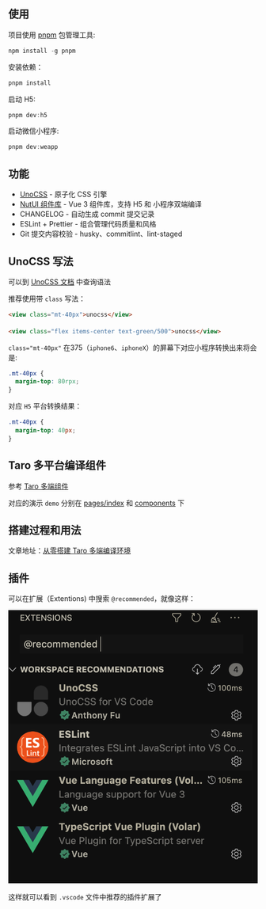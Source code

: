 ## 使用
项目使用 [pnpm](https://pnpm.io/zh/) 包管理工具:
```js
npm install -g pnpm
```

安装依赖：
```js
pnpm install
```

启动 H5:
```js
pnpm dev:h5
```

启动微信小程序:
```js
pnpm dev:weapp
```

## 功能
- [UnoCSS](https://uno.antfu.me/) - 原子化 CSS 引擎
- [NutUI 组件库](https://nutui.jd.com/#/zh-CN/guide/intro) - Vue 3 组件库，支持 H5 和 小程序双端编译
- CHANGELOG - 自动生成 commit 提交记录
- ESLint + Prettier - 组合管理代码质量和风格
- Git 提交内容校验 - husky、commitlint、lint-staged

## UnoCSS 写法
可以到 [UnoCSS 文档](https://uno.antfu.me/) 中查询语法  

推荐使用带 `class` 写法：

```html
<view class="mt-40px">unocss</view>

<view class="flex items-center text-green/500">unocss</view>
```

`class="mt-40px"` 在375（`iphone6`、`iphoneX`）的屏幕下对应小程序转换出来将会是:

```css
.mt-40px {
  margin-top: 80rpx;
}
```

对应 `H5` 平台转换结果：

```css
.mt-40px {
  margin-top: 40px;
}
```

## Taro 多平台编译组件

参考 [Taro 多端组件](https://taro-docs.jd.com/taro/docs/envs#%E5%A4%9A%E7%AB%AF%E7%BB%84%E4%BB%B6)  


对应的演示 `demo` 分别在 [pages/index](https://github.com/rzhAvenir/taro-vue3-template/blob/master/src/pages/index/index.vue) 和 [components](https://github.com/rzhAvenir/taro-vue3-template/tree/master/src/components) 下

## 搭建过程和用法
文章地址：[从零搭建 Taro 多端编译环境](https://kanmalu.com/blog/taro/)

## 插件
可以在扩展（Extentions) 中搜索 `@recommended`，就像这样：

![img](/screenshots/extentions.png)

这样就可以看到 `.vscode` 文件中推荐的插件扩展了